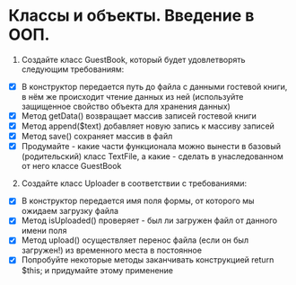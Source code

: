 **Классы и объекты. Введение в ООП.**
=================================

1. Создайте класс GuestBook, который будет удовлетворять следующим требованиям:
- [x] В конструктор передается путь до файла с данными гостевой книги, в нём же происходит чтение данных из ней (используйте защищенное свойство объекта для хранения данных)
- [x] Метод getData() возвращает массив записей гостевой книги
- [x] Метод append($text) добавляет новую запись к массиву записей
- [x] Метод save() сохраняет массив в файл
- [x] Продумайте - какие части функционала можно вынести в базовый (родительский) класс TextFile, а какие - сделать в унаследованном от него классе GuestBook
2. Создайте класс Uploader в соответствии с требованиями:
- [x] В конструктор передается имя поля формы, от которого мы ожидаем загрузку файла
- [x] Метод isUploaded() проверяет - был ли загружен файл от данного имени поля
- [x] Метод upload() осуществляет перенос файла (если он был загружен!) из временного места в постоянное
- [x] Попробуйте некоторые методы заканчивать конструкцией return $this; и придумайте этому применение
